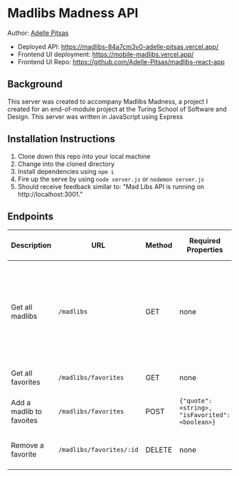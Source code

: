 # Madlibs Madness API
Author: [Adelle Pitsas](https://github.com/Adelle-Pitsas)

- Deployed API: https://madlibs-84a7cm3v0-adelle-pitsas.vercel.app/
- Frontend UI deployment: https://mobile-madlibs.vercel.app/
- Frontend UI Repo: https://github.com/Adelle-Pitsas/madlibs-react-app

## Background
This server was created to accompany Madlibs Madness, a project I created for an end-of-module project at the Turing School of Software and Design. This server was written in JavaScript using Express

## Installation Instructions
1. Clone down this repo into your local machine
1. Change into the cloned directory
1. Install dependencies using `npm i`
1. Fire up the serve by using `node server.js` or `nodemon server.js`
1. Should receive feedback similar to: "Mad Libs API is running on http://localhost:3001."


## Endpoints


| Description |    URL   |  Method  | Required Properties | Sample Successful Resposnse |
|-------------|----------|----------|---------------------|-----------------------------|
|Get all madlibs |`/madlibs` | GET | none | array containing 25 objects (`{id: number, quote: string, parsedQuote: string', wordsNeeded: [string, string], partsOfSpeech: ["Verb", "Adverb"]}`)|
|Get all favorites | `/madlibs/favorites` | GET | none | array containing objects |
|Add a madlib to favoites |`/madlibs/favorites` | POST | `{"quote": <string>, "isFavorited": <boolean>}` | `{id: <number>, quote: <string>, isFavorited: <boolean>}`|
|Remove a favorite | `/madlibs/favorites/:id` | DELETE | none | array of remaining favorites (see format above)|
